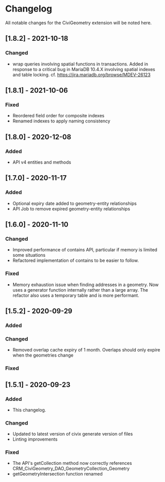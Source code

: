 # Changelog
All notable changes for the CiviGeometry extension will be noted here.

## [1.8.2] - 2021-10-18
### Changed
 - wrap queries involving spatial functions in transactions. Added in response to
   a critical bug in MariaDB 10.4.X involving spatial indexes and table locking.
   cf. https://jira.mariadb.org/browse/MDEV-26123

## [1.8.1] - 2021-10-06
### Fixed
 - Reordered field order for composite indexes
 - Renamed indexes to apply naming consistency

## [1.8.0] - 2020-12-08
### Added
 - API v4 entities and methods

## [1.7.0] - 2020-11-17
### Added
 - Optional expiry date added to geometry-entity relationships
 - API Job to remove expired geometry-entity relationships

## [1.6.0] - 2020-11-10
### Changed
 - Improved performance of contains API, particular if memory is limited some situations
 - Refactored implementation of contains to be easier to follow.

### Fixed
 - Memory exhaustion issue when finding addresses in a geometry. Now uses a generator function
   internally rather than a large array. The refactor also uses a temporary table and is more
   performant.

## [1.5.2] - 2020-09-29
### Added

### Changed
 - Removed overlap cache expiry of 1 month. Overlaps should only expire when the geometries change

### Fixed

## [1.5.1] - 2020-09-23
### Added
 - This changelog.

### Changed
 - Updated to latest version of civix generate version of files
 - Linting improvements

### Fixed
 - The API's getCollection method now correctly references CRM_CiviGeometry_DAO_GeometryCollection_Geometry
 - getGeometryIntersection function renamed
